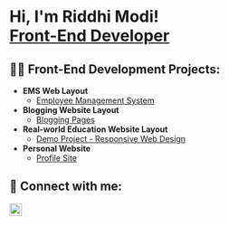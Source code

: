 <h1>Hi, I'm Riddhi Modi! <br/><a href="https://github.com/joshmadakor1">Front-End Developer</a>

<h2>👨‍💻 Front-End Development Projects:</h2>

- <b>EMS Web Layout</b>
  - [Employee Management System](https://github.com/riddhi-modi/EMS-WEB)
- <b>Blogging Website Layout</b>
  - [Blogging Pages]()
- <b>Real-world Education Website Layout</b>
  - [Demo Project - Responsive Web Design]()
- <b>Personal Website</b>
  - [Profile Site]()

<h2> 🤳 Connect with me:</h2>

[<img align="left" alt="JoshMadakor | LinkedIn" width="22px" src="https://cdn.jsdelivr.net/npm/simple-icons@v3/icons/linkedin.svg" />][linkedin]

[linkedin]: www.linkedin.com/in/riddhi-modi-929783260


<!--

Here are some ideas to get you started:

- 🔭 I’m currently working on ...
- 🌱 I’m currently learning ...
- 👯 I’m looking to collaborate on ...
- 🤔 I’m looking for help with ...
- 💬 Ask me about ...
- 📫 How to reach me: ...
- 😄 Pronouns: ...
- ⚡ Fun fact: ...
-->
